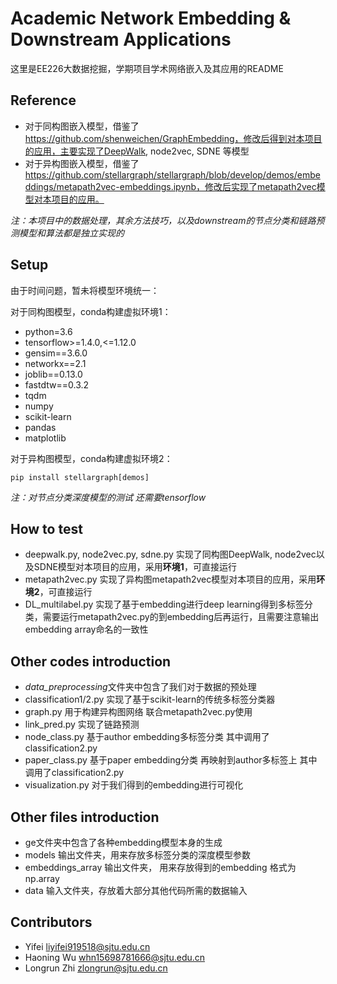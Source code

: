 # Academic Network Embedding & Downstream Applications

这里是EE226大数据挖掘，学期项目学术网络嵌入及其应用的README

## Reference

- 对于同构图嵌入模型，借鉴了 https://github.com/shenweichen/GraphEmbedding，修改后得到对本项目的应用，主要实现了DeepWalk, node2vec, SDNE 等模型
- 对于异构图嵌入模型，借鉴了 https://github.com/stellargraph/stellargraph/blob/develop/demos/embeddings/metapath2vec-embeddings.ipynb，修改后实现了metapath2vec模型对本项目的应用。

*注：本项目中的数据处理，其余方法技巧，以及downstream的节点分类和链路预测模型和算法都是独立实现的*

## Setup

由于时间问题，暂未将模型环境统一：

对于同构图模型，conda构建虚拟环境1：

- python=3.6
- tensorflow>=1.4.0,<=1.12.0
- gensim==3.6.0
- networkx==2.1
- joblib==0.13.0
- fastdtw==0.3.2
- tqdm
- numpy
- scikit-learn
- pandas
- matplotlib

对于异构图模型，conda构建虚拟环境2：

```
pip install stellargraph[demos]
```

*注：对节点分类深度模型的测试 还需要tensorflow*

## How to test

- deepwalk.py, node2vec.py, sdne.py 实现了同构图DeepWalk, node2vec以及SDNE模型对本项目的应用，采用**环境1**，可直接运行
- metapath2vec.py 实现了异构图metapath2vec模型对本项目的应用，采用**环境2**，可直接运行
- DL_multilabel.py 实现了基于embedding进行deep learning得到多标签分类，需要运行metapath2vec.py的到embedding后再运行，且需要注意输出embedding array命名的一致性

## Other codes introduction

- *data_preprocessing*文件夹中包含了我们对于数据的预处理
- classification1/2.py 实现了基于scikit-learn的传统多标签分类器
- graph.py 用于构建异构图网络 联合metapath2vec.py使用
- link_pred.py 实现了链路预测
- node_class.py 基于author embedding多标签分类 其中调用了classification2.py
- paper_class.py 基于paper embedding分类 再映射到author多标签上 其中调用了classification2.py
- visualization.py 对于我们得到的embedding进行可视化

## Other files introduction

- ge文件夹中包含了各种embedding模型本身的生成
- models 输出文件夹，用来存放多标签分类的深度模型参数
- embeddings_array 输出文件夹， 用来存放得到的embedding 格式为np.array
- data 输入文件夹，存放着大部分其他代码所需的数据输入

## Contributors

- Yifei [ liyifei919518@sjtu.edu.cn](mailto:liyifei919518@sjtu.edu.cn)
- Haoning Wu [whn15698781666@sjtu.edu.cn](mailto:whn15698781666@sjtu.edu.cn)
- Longrun Zhi [zlongrun@sjtu.edu.cn](mailto:zlongrun@sjtu.edu.cn)
